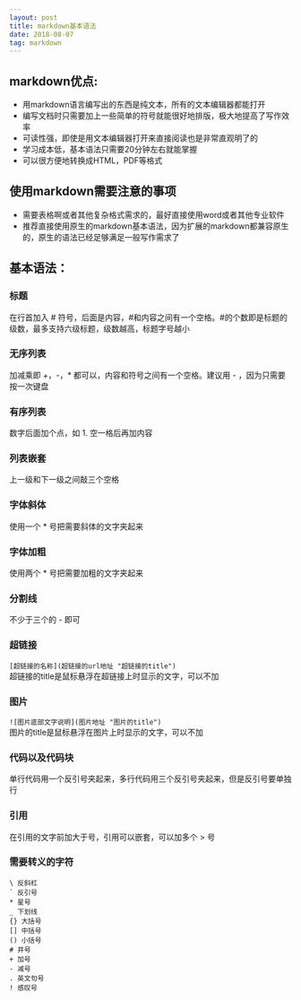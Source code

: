 ```yaml
---
layout: post
title: markdown基本语法
date: 2018-08-07
tag: markdown
---
```


## markdown优点:
- 用markdown语言编写出的东西是纯文本，所有的文本编辑器都能打开
- 编写文档时只需要加上一些简单的符号就能很好地排版，极大地提高了写作效率
- 可读性强，即使是用文本编辑器打开来直接阅读也是非常直观明了的
- 学习成本低，基本语法只需要20分钟左右就能掌握
- 可以很方便地转换成HTML，PDF等格式

## 使用markdown需要注意的事项
- 需要表格啊或者其他复杂格式需求的，最好直接使用word或者其他专业软件
- 推荐直接使用原生的markdown基本语法，因为扩展的markdown都兼容原生的，原生的语法已经足够满足一般写作需求了

## 基本语法：
### 标题
在行首加入 \# 符号，后面是内容，\#和内容之间有一个空格。\#的个数即是标题的级数，最多支持六级标题，级数越高，标题字号越小

### 无序列表
加减乘即 +，-，* 都可以，内容和符号之间有一个空格。建议用 - ，因为只需要按一次键盘

### 有序列表
数字后面加个点，如 1. 空一格后再加内容

### 列表嵌套
上一级和下一级之间敲三个空格

### 字体斜体
使用一个 * 号把需要斜体的文字夹起来

### 字体加粗
使用两个 * 号把需要加粗的文字夹起来

### 分割线
不少于三个的 - 即可

### 超链接
`[超链接的名称](超链接的url地址 "超链接的title")`    
超链接的title是鼠标悬浮在超链接上时显示的文字，可以不加

### 图片
`![图片底部文字说明](图片地址 "图片的title")`    
图片的title是鼠标悬浮在图片上时显示的文字，可以不加

### 代码以及代码块
单行代码用一个反引号夹起来，多行代码用三个反引号夹起来，但是反引号要单独行

### 引用
在引用的文字前加大于号，引用可以嵌套，可以加多个 > 号

### 需要转义的字符
```
\ 反斜杠 
` 反引号 
* 星号 
_ 下划线 
{} 大括号 
[] 中括号 
() 小括号 
# 井号 
+ 加号 
- 减号 
. 英文句号 
! 感叹号
```
